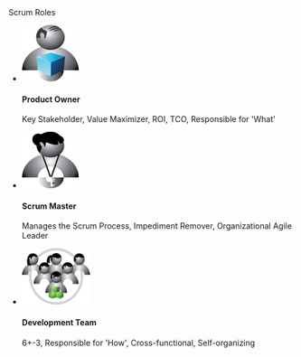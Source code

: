<div class="darkbackground">
Scrum Roles
    <div class="vertical-image-list">
    <ul>      
        <li>
            <img src="images/product-owner.png" height="100" width="100" />
            <h4>Product Owner</h4>
            <p>Key Stakeholder, Value Maximizer, ROI, TCO, Responsible for 'What'</p>
        </li>
        <li>
            <img src="images/scrum-master.png" height="100" width="100" /> 
            <h4>Scrum Master</h4>
            <p>Manages the Scrum Process, Impediment Remover, Organizational Agile Leader</p>
        </li>
        <li>
            <img src="images/development-team.png" height="100" width="120" />
            <h4>Development Team</h4>
            <p>6+-3, Responsible for 'How', Cross-functional, Self-organizing</p>
        </li>
    </ul>
    </div>  
</div>